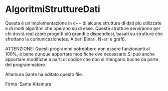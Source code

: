 ﻿# AlgoritmiStruttureDati
Questa è un'implementazione in c++ di alcune strutture di dati più utilizzate e di molti algoritmi che operano su di esse. Queste strutture serviranno per chi dovrà realizzare progetti più grandi e dispendiosi, basati su strutture che sfruttano la comunicazione(es. Alberi Binari, N-ari e grafi).

ATTENZIONE: Questi programmi potrebbero non essere funzionanti al 100%, è bene dunque apportare modifiche ove necessario.Si può anche apportare modifiche a parti di codice che non si ritengono buone da parte del programmatore.

Altamura Sante ha editato questo file.

Firma :Sante Altamura

